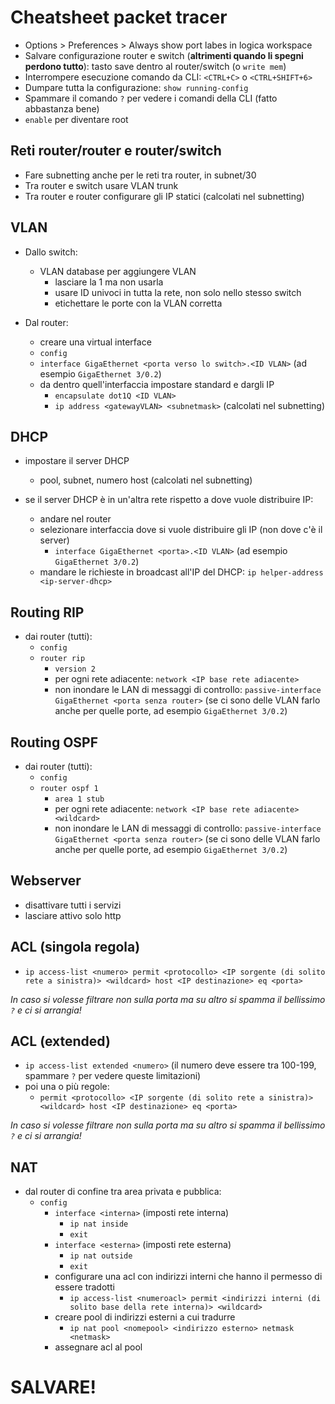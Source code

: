 # Cheatsheet packet tracer

- Options > Preferences > Always show port labes in logica workspace
- Salvare configurazione router e switch (**altrimenti quando li spegni perdono tutto**): tasto save dentro al router/switch (o `write mem`)
- Interrompere esecuzione comando da CLI: `<CTRL+C>` o `<CTRL+SHIFT+6>`
- Dumpare tutta la configurazione: `show running-config`
- Spammare il comando `?` per vedere i comandi della CLI (fatto abbastanza bene)
- `enable` per diventare root

## Reti router/router e router/switch

- Fare subnetting anche per le reti tra router, in subnet/30
- Tra router e switch usare VLAN trunk
- Tra router e router configurare gli IP statici (calcolati nel subnetting)

## VLAN

- Dallo switch:
  - VLAN database per aggiungere VLAN
    - lasciare la 1 ma non usarla
    - usare ID univoci in tutta la rete, non solo nello stesso switch
    - etichettare le porte con la VLAN corretta

- Dal router:
	- creare una virtual interface
    - `config`
    - `interface GigaEthernet <porta verso lo switch>.<ID VLAN>` (ad esempio `GigaEthernet 3/0.2`)
  - da dentro quell'interfaccia impostare standard e dargli IP
    - `encapsulate dot1Q <ID VLAN>`
    - `ip address <gatewayVLAN> <subnetmask>` (calcolati nel subnetting)

## DHCP

- impostare il server DHCP
  - pool, subnet, numero host (calcolati nel subnetting)

- se il server DHCP è in un'altra rete rispetto a dove vuole distribuire IP:
  - andare nel router
  - selezionare interfaccia dove si vuole distribuire gli IP (non dove c'è il server)
    - `interface GigaEthernet <porta>.<ID VLAN>` (ad esempio `GigaEthernet 3/0.2`)
  - mandare le richieste in broadcast all'IP del DHCP: `ip helper-address <ip-server-dhcp>`

## Routing RIP

- dai router (tutti):
  - `config`
  - `router rip`
    - `version 2`
    - per ogni rete adiacente: `network <IP base rete adiacente>`
    - non inondare le LAN di messaggi di controllo: `passive-interface GigaEthernet <porta senza router>` (se ci sono delle VLAN farlo anche per quelle porte, ad esempio `GigaEthernet 3/0.2`)

## Routing OSPF

- dai router (tutti):
  - `config`
  - `router ospf 1`
    - `area 1 stub`
    - per ogni rete adiacente: `network <IP base rete adiacente> <wildcard>`
    - non inondare le LAN di messaggi di controllo: `passive-interface GigaEthernet <porta senza router>` (se ci sono delle VLAN farlo anche per quelle porte, ad esempio `GigaEthernet 3/0.2`)

## Webserver

- disattivare tutti i servizi
- lasciare attivo solo http

## ACL (singola regola)

- `ip access-list <numero> permit <protocollo> <IP sorgente (di solito rete a sinistra)> <wildcard> host <IP destinazione> eq <porta>`

_In caso si volesse filtrare non sulla porta ma su altro si spamma il bellissimo `?` e ci si arrangia!_

## ACL (extended)

- `ip access-list extended <numero>` (il numero deve essere tra 100-199, spammare `?` per vedere queste limitazioni)
- poi una o più regole:
  - `permit <protocollo> <IP sorgente (di solito rete a sinistra)> <wildcard> host <IP destinazione> eq <porta>`

_In caso si volesse filtrare non sulla porta ma su altro si spamma il bellissimo `?` e ci si arrangia!_

## NAT

- dal router di confine tra area privata e pubblica:
  - `config`
    - `interface <interna>` (imposti rete interna)
      - `ip nat inside`
      - `exit`
    - `interface <esterna>` (imposti rete esterna)
      - `ip nat outside`
      - `exit`
    - configurare una acl con indirizzi interni che hanno il permesso di essere tradotti
      - `ip access-list <numeroacl> permit <indirizzi interni (di solito base della rete interna)> <wildcard>`
    - creare pool di indirizzi esterni a cui tradurre
      - `ip nat pool <nomepool> <indirizzo esterno> netmask <netmask>`
    - assegnare acl al pool

# SALVARE!
